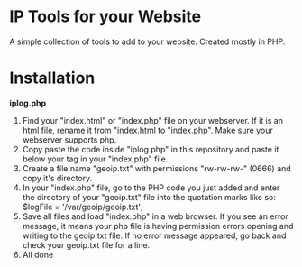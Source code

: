 # IP Tools for your Website
A simple collection of tools to add to your website. Created mostly in PHP.

# Installation
**iplog.php**
1. Find your "index.html" or "index.php" file on your webserver. If it is an html file, rename it from "index.html to "index.php". Make sure your webserver supports php.
2. Copy paste the code inside "iplog.php" in this repository and paste it below your <head> tag in your "index.php" file.
3. Create a file name "geoip.txt" with permissions "rw-rw-rw-" (0666) and copy it's directory.
4. In your "index.php" file, go to the PHP code you just added and enter the directory of your "geoip.txt" file into the quotation marks like so: $logFile = '/var/geoip/geoip.txt';
5. Save all files and load "index.php" in a web browser. If you see an error message, it means your php file is having permission errors opening and writing to the geoip.txt file. If no error message appeared, go back and check your geoip.txt file for a line.
6. All done
